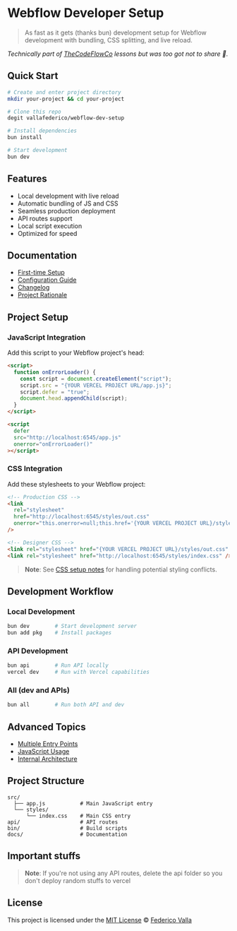 # Webflow Developer Setup

> As fast as it gets (thanks bun) development setup for Webflow development with bundling, CSS splitting, and live reload.

_Technically part of [TheCodeFlowCo](https://www.thecodeflow.co/) lessons but was too got not to share 👀._

## Quick Start

```bash
# Create and enter project directory
mkdir your-project && cd your-project

# Clone this repo
degit vallafederico/webflow-dev-setup

# Install dependencies
bun install

# Start development
bun dev
```

## Features

- Local development with live reload
- Automatic bundling of JS and CSS
- Seamless production deployment
- API routes support
- Local script execution
- Optimized for speed

## Documentation

- [First-time Setup](./docs/setup.md)
- [Configuration Guide](./docs/config.md)
- [Changelog](./docs/changelog.md)
- [Project Rationale](./docs/rationale.md)

## Project Setup

### JavaScript Integration

Add this script to your Webflow project's head:

```html
<script>
  function onErrorLoader() {
    const script = document.createElement("script");
    script.src = "{YOUR VERCEL PROJECT URL/app.js}";
    script.defer = "true";
    document.head.appendChild(script);
  }
</script>

<script
  defer
  src="http://localhost:6545/app.js"
  onerror="onErrorLoader()"
></script>
```

### CSS Integration

Add these stylesheets to your Webflow project:

```html
<!-- Production CSS -->
<link
  rel="stylesheet"
  href="http://localhost:6545/styles/out.css"
  onerror="this.onerror=null;this.href='{YOUR VERCEL PROJECT URL}/styles/out.css'"
/>

<!-- Designer CSS -->
<link rel="stylesheet" href="{YOUR VERCEL PROJECT URL}/styles/out.css" />
<link rel="stylesheet" href="http://localhost:6545/styles/index.css" />
```

> **Note**: See [CSS setup notes](./docs/css-issues.md) for handling potential styling conflicts.

## Development Workflow

### Local Development

```bash
bun dev        # Start development server
bun add pkg    # Install packages
```

### API Development

```bash
bun api        # Run API locally
vercel dev     # Run with Vercel capabilities
```

### All (dev and APIs)

```bash
bun all        # Run both API and dev
```

## Advanced Topics

- [Multiple Entry Points](./docs/multiple-entry-points.md)
- [JavaScript Usage](./docs/javascript.md)
- [Internal Architecture](./docs/bin.md)

## Project Structure

```
src/
  ├── app.js           # Main JavaScript entry
  └── styles/
      └── index.css    # Main CSS entry
api/                   # API routes
bin/                   # Build scripts
docs/                  # Documentation
```

## Important stuffs

> **Note**: If you're not using any API routes, delete the api folder so you don't deploy random stuffs to vercel

## License

This project is licensed under the [MIT License](./LICENSE) © [Federico Valla](https://github.com/vallafederico)
